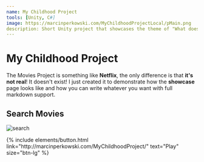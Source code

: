 ```yaml
---
name: My Childhood Project
tools: [Unity, C#]
image: https://marcinperkowski.com/MyChildhoodProjectLocal/pMain.png
description: Short Unity project that showcases the theme of "What does your childhood mean to you?"
---
```


# My Childhood Project

The Movies Project is something like **Netflix**, the only difference is that **it's not real**! It doesn't exist! I just created it to demonstrate how the **showcase** page looks like and how you can write whatever you want with full markdown support.


## Search Movies

![search](https://www.sketchappsources.com/resources/source-image/microsoft-windows-10-virtual-keyboard-diogo-sousa.png)

<p class="text-center">
{% include elements/button.html link="http://marcinperkowski.com/MyChildhoodProject/" text="Play" size="btn-lg" %}
</p>